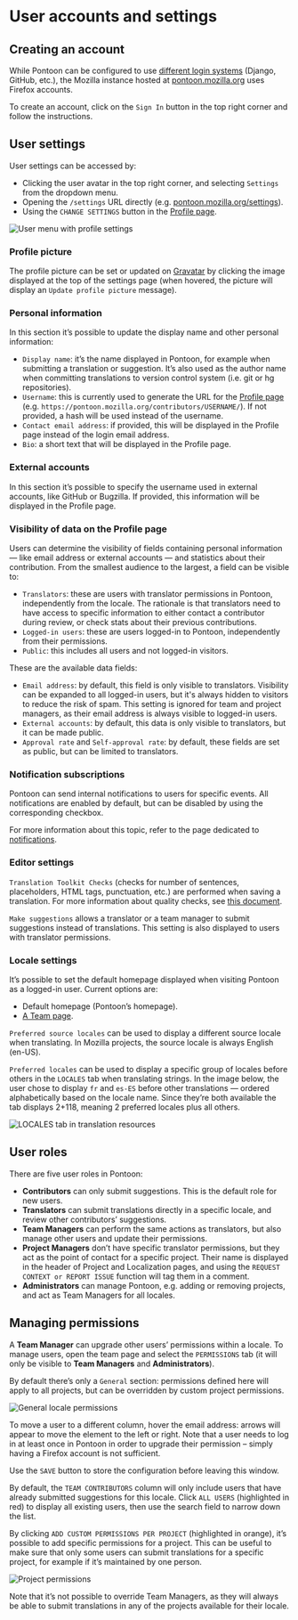 # User accounts and settings

<!-- toc -->

## Creating an account

While Pontoon can be configured to use [different login systems](https://mozilla-pontoon.readthedocs.io/en/latest/admin/deployment.html#environment-variables) (Django, GitHub, etc.), the Mozilla instance hosted at [pontoon.mozilla.org](https://pontoon.mozilla.org/) uses Firefox accounts.

To create an account, click on the `Sign In` button in the top right corner and follow the instructions.

## User settings

User settings can be accessed by:
* Clicking the user avatar in the top right corner, and selecting `Settings` from the dropdown menu.
* Opening the `/settings` URL directly (e.g. [pontoon.mozilla.org/settings](https://pontoon.mozilla.org/settings/)).
* Using the `CHANGE SETTINGS` button in the [Profile page](profile.md).

![User menu with profile settings](../../assets/images/pontoon/users/profile_settings.png "User menu with profile settings")

### Profile picture

The profile picture can be set or updated on [Gravatar](http://gravatar.com/) by clicking the image displayed at the top of the settings page (when hovered, the picture will display an `Update profile picture` message).

### Personal information

In this section it’s possible to update the display name and other personal information:
* `Display name`: it’s the name displayed in Pontoon, for example when submitting a translation or suggestion. It’s also used as the author name when committing translations to version control system (i.e. git or hg repositories).
* `Username`: this is currently used to generate the URL for the [Profile page](profile.md) (e.g. `https://pontoon.mozilla.org/contributors/USERNAME/`). If not provided, a hash will be used instead of the username.
* `Contact email address`: if provided, this will be displayed in the Profile page instead of the login email address.
* `Bio`: a short text that will be displayed in the Profile page.

### External accounts

In this section it’s possible to specify the username used in external accounts, like GitHub or Bugzilla. If provided, this information will be displayed in the Profile page.

### Visibility of data on the Profile page

Users can determine the visibility of fields containing personal information — like email address or external accounts — and statistics about their contribution. From the smallest audience to the largest, a field can be visible to:
* `Translators`: these are users with translator permissions in Pontoon, independently from the locale. The rationale is that translators need to have access to specific information to either contact a contributor during review, or check stats about their previous contributions.
* `Logged-in users`: these are users logged-in to Pontoon, independently from their permissions.
* `Public`: this includes all users and not logged-in visitors.

These are the available data fields:
* `Email address`: by default, this field is only visible to translators. Visibility can be expanded to all logged-in users, but it's always hidden to visitors to reduce the risk of spam. This setting is ignored for team and project managers, as their email address is always visible to logged-in users.
* `External accounts`: by default, this data is only visible to translators, but it can be made public.
* `Approval rate` and `Self-approval rate`: by default, these fields are set as public, but can be limited to translators.

### Notification subscriptions

Pontoon can send internal notifications to users for specific events. All notifications are enabled by default, but can be disabled by using the corresponding checkbox.

For more information about this topic, refer to the page dedicated to [notifications](notifications.md).

### Editor settings

`Translation Toolkit Checks` (checks for number of sentences, placeholders, HTML tags, punctuation, etc.) are performed when saving a translation. For more information about quality checks, see [this document](translate.md#quality-checks).

`Make suggestions` allows a translator or a team manager to submit suggestions instead of translations. This setting is also displayed to users with translator permissions.

### Locale settings

It’s possible to set the default homepage displayed when visiting Pontoon as a logged-in user. Current options are:
* Default homepage (Pontoon’s homepage).
* [A Team page](teams_projects.md#team-page).

`Preferred source locales` can be used to display a different source locale when translating. In Mozilla projects, the source locale is always English (en-US).

`Preferred locales` can be used to display a specific group of locales before others in the `LOCALES` tab when translating strings. In the image below, the user chose to display `fr` and `es-ES` before other translations — ordered alphabetically based on the locale name. Since they’re both available the tab displays 2+118, meaning 2 preferred locales plus all others.

![LOCALES tab in translation resources](../../assets/images/pontoon/users/translation_locales.png "LOCALES tab in translation resources")

## User roles

There are five user roles in Pontoon:
* **Contributors** can only submit suggestions. This is the default role for new users.
* **Translators** can submit translations directly in a specific locale, and review other contributors’ suggestions.
* **Team Managers** can perform the same actions as translators, but also manage other users and update their permissions.
* **Project Managers** don’t have specific translator permissions, but they act as the point of contact for a specific project. Their name is displayed in the header of Project and Localization pages, and using the `REQUEST CONTEXT or REPORT ISSUE` function will tag them in a comment.
* **Administrators** can manage Pontoon, e.g. adding or removing projects, and act as Team Managers for all locales.

## Managing permissions

A **Team Manager** can upgrade other users’ permissions within a locale. To manage users, open the team page and select the `PERMISSIONS` tab (it will only be visible to **Team Managers** and **Administrators**).

By default there’s only a `General` section: permissions defined here will apply to all projects, but can be overridden by custom project permissions.

![General locale permissions](../../assets/images/pontoon/users/permissions_general.png)

To move a user to a different column, hover the email address: arrows will appear to move the element to the left or right. Note that a user needs to log in at least once in Pontoon in order to upgrade their permission – simply having a Firefox account is not sufficient.

Use the `SAVE` button to store the configuration before leaving this window.

By default, the `TEAM CONTRIBUTORS` column will only include users that have already submitted suggestions for this locale. Click `ALL USERS` (highlighted in red) to display all existing users, then use the search field to narrow down the list.

By clicking `ADD CUSTOM PERMISSIONS PER PROJECT` (highlighted in orange), it’s possible to add specific permissions for a project. This can be useful to make sure that only some users can submit translations for a specific project, for example if it’s maintained by one person.

![Project permissions](../../assets/images/pontoon/users/permissions_project.png)

Note that it’s not possible to override Team Managers, as they will always be able to submit translations in any of the projects available for their locale.
